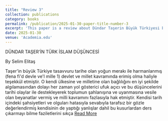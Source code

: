```yaml
---
title: "Review 3"
collection: publications
category: books
permalink: /publication/2025-01-30-paper-title-number-3
excerpt: 'This paper is a review about Dündar Taşerin Büyük Türkiyesi by Ziya Nur Aksun'
date: 2025-01-30
venue: 'Academia.edu'
---
```

DÜNDAR TAŞER'İN TÜRK İSLAM DÜŞÜNCESİ

By Selim Elitaş

Taşer'in büyük Türkiye tasavvuru tarihe olan yoğun merakı ile harmanlanmış (fena fi'd devle ve'l mille 1) devlet ve millet kavramında erimiş olma haliyle teşekkül etmiştir. O kendi ülkesine ve milletine olan bağlılığını en iyi şekilde algılamasından dolayı her zaman yol gösterici ufuk açıcı ve bu düşüncelerini tarihi olaylar ile destekleyerek toplumun şahlanışına ve uyanmasına vesile olan beyanatlar vermiş ve milli kavramını fazlasıyla hak etmiştir. Kendisi tarih içindeki şahsiyetleri ve olguları hatasıyla sevabıyla tarafsız bir gözle değerlendirmiş kendisinin de yaptığı yanlışlar dahil bu kusurlardan ders çıkarmayı bilme faziletlerini sıkça [Read More](https://www.academia.edu/127393780/DÜNDAR_TAŞERİN_TÜRK_İSLAM_DÜŞÜNCESİ)

